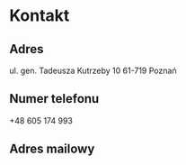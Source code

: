 # Kontakt

## Adres
ul. gen. Tadeusza Kutrzeby 10
61-719 Poznań

## Numer telefonu
+48 605 174 993

## Adres mailowy
